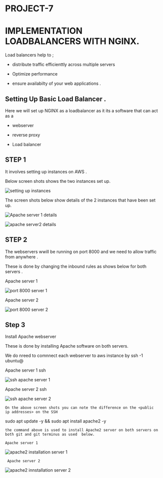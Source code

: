 # PROJECT-7

# IMPLEMENTATION  LOADBALANCERS WITH NGINX.

 Load balancers  help to ;

-  distribute  traffic efficienttly  across multiple servers 

- Optimize performance 

-  ensure availabilty of your web applications .

##  Setting Up Basic Load Balancer .

 Here we will set up NGINX as a loadbalancer as it its a software that can act as a 

- webserver 

-  reverse proxy

-  Load balancer 

## STEP 1 

 It involves setting up instances on AWS .

 Below screen shots shows the two instances set up.

![setting up instances](https://github.com/NANA-2016/PROJECT-7/assets/141503408/bc585e5f-e2f5-4cc8-a6b3-fd847e541a39)

 The screen shots below show details of the 2 instances that have been set up.

 ![Apache server 1 details](https://github.com/NANA-2016/PROJECT-7/assets/141503408/e4174392-c436-47af-a912-67c5ce4958d5)

![apache server2 details](https://github.com/NANA-2016/PROJECT-7/assets/141503408/c068e904-8bc9-4641-bfd5-2ef588233ad2)

## STEP 2

 The webservers wwill be running on port 8000 and we need to allow traffic from anywhere .

These is done by changing the inbound rules as shows below for both servers .

Apache server 1

![port 8000  server 1](https://github.com/NANA-2016/PROJECT-7/assets/141503408/aaff9b32-04f1-4a3a-9d9d-2c951a668915)

Apache server 2

![port 8000 server 2](https://github.com/NANA-2016/PROJECT-7/assets/141503408/2061fb9b-7f43-4f45-bbfc-3ea869e3f3d8)

 ## Step 3

 Install Apache webserver 

  These is done by installing Apache software on both servers.

   We do  nreed to comnnect each webserver to aws instance by ssh -1 <PEM KEY> ubuntu@<public ip adress of the instance >

   Apache server 1 ssh
    
![ssh apache server 1](https://github.com/NANA-2016/PROJECT-7/assets/141503408/75cb45fc-1fc5-4d4c-ab66-5a96c613ee89)
 
   Apache server 2 ssh

   ![ssh apache server 2](https://github.com/NANA-2016/PROJECT-7/assets/141503408/bf563794-21af-4360-8219-8da18a57c4b7)

    On the above screen shots you can note the difference on the <public ip addresses> on the SSH

   sudo apt update -y &&  sudo apt install apache2 -y

    the command above is used to install Apache2 server on both servers on both git and git terminus as used  below. 

    Apache server 1  

   ![apache2 installation server 1](https://github.com/NANA-2016/PROJECT-7/assets/141503408/9dc74337-4c54-4c5e-9be4-10b298fef583)


   
     Apache server 2

   ![apache2 innstallation server 2](https://github.com/NANA-2016/PROJECT-7/assets/141503408/c40029f8-1def-41ad-ae16-a0a82d619300)


     

     

 

    


   

   









 


